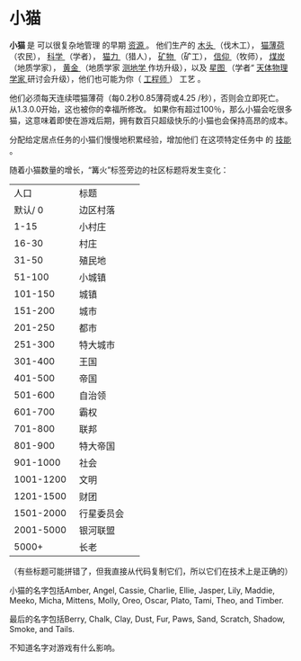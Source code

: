 # 小猫
<p>
  <strong>
        小猫
  </strong>
      是
      可以很复杂地管理
      的早期
  <a href="#Resources">
        资源
  </a>
      。
      他们生产的
  <a href="#wood">
        木头
  </a>
      （伐木工），
  <a href="?file=003-资源大全/01-猫薄荷">
        猫薄荷
  </a>
      （农民），
  <a href="#science">
        科学
  </a>
      （学者），
  <a href="#catpower">
        猫力
  </a>
      （猎人），
  <a href="#minerals">
        矿物
  </a>
      （矿工），
  <a href="?file=003-资源大全/16-信仰">
        信仰
  </a>
      （牧师），
  <a href="?file=003-资源大全/04-煤">
        煤炭
  </a>
      （地质学家），
  <a href="#Gold">
        黄金
  </a>
      （地质学家
  <a href="#workshop#Geodesy">
        测地学
  </a>
      作坊升级），以及
  <a href="?file=003-资源大全/19-星图">
        星图
  </a>
      （学者“
  <a href="#workshop#Astrophysicists">
        天体物理学家
  </a>
      研讨会升级），他们也可能为你（
  <a href="#engineer">
        工程师
  </a>
      ）
      工艺
      。
  <br style="clear:both">
</p>
<p>
      他们必须每天连续喂猫薄荷（每0.2秒0.85薄荷或4.25 /秒），否则会立即死亡。
      从1.3.0.0开始，这也被你的幸福所修改。
      如果你有超过100％，那么小猫会吃很多猫，这意味着即使在游戏后期，拥有数百只超级快乐的小猫也会保持高昂的成本。
</p>
<p>
      分配给定居点任务的小猫们慢慢地积累经验，增加他们
      在这项特定任务中
      的
  <a href="#skill">
        技能
  </a>
      。
</p>
<p>
      随着小猫数量的增长，“篝火”标签旁边的社区标题将发生变化：
</p>
<p>
</p>
<table class="wikitable">
  <tbody>
    <tr>
      <td class="em">
        <span style="display: block; width: 100px">
              人口
        </span>
      </td>
      <td class="em">
        <span style="display: block; width: 100px">
              标题
        </span>
      </td>
    </tr>
    <tr>
      <td>
            默认/ 0
      </td>
      <td>
            边区村落
      </td>
    </tr>
    <tr>
      <td>
            1-15
      </td>
      <td>
            小村庄
      </td>
    </tr>
    <tr>
      <td>
            16-30
      </td>
      <td>
            村庄
      </td>
    </tr>
    <tr>
      <td>
            31-50
      </td>
      <td>
            殖民地
      </td>
    </tr>
    <tr>
      <td>
            51-100
      </td>
      <td>
           小城镇
      </td>
    </tr>
    <tr>
      <td>
            101-150
      </td>
      <td>
            城镇
      </td>
    </tr>
    <tr>
      <td>
            151-200
      </td>
      <td>
            城市
      </td>
    </tr>
    <tr>
      <td>
            201-250
      </td>
      <td>
            都市
      </td>
    </tr>
    <tr>
      <td>
            251-300
      </td>
      <td>
            特大城市
      </td>
    </tr>
    <tr>
      <td>
            301-400
      </td>
      <td>
            王国
      </td>
    </tr>
    <tr>
      <td>
            401-500
      </td>
      <td>
            帝国
      </td>
    </tr>
    <tr>
      <td>
            501-600
      </td>
      <td>
            自治领
      </td>
    </tr>
    <tr>
      <td>
            601-700
      </td>
      <td>
            霸权
      </td>
    </tr>
    <tr>
      <td>
            701-800
      </td>
      <td>
            联邦
      </td>
    </tr>
    <tr>
      <td>
            801-900
      </td>
      <td>
            特大帝国
      </td>
    </tr>
    <tr>
      <td>
            901-1000
      </td>
      <td>
            社会
      </td>
    </tr>
    <tr>
      <td>
            1001-1200
      </td>
      <td>
            文明
      </td>
    </tr>
    <tr>
      <td>
            1201-1500
      </td>
      <td>
            财团
      </td>
    </tr>
    <tr>
      <td>
            1501-2000
      </td>
      <td>
            行星委员会
      </td>
    </tr>
    <tr>
      <td>
            2001-5000
      </td>
      <td>
            银河联盟
      </td>
    </tr>
    <tr>
      <td>
            5000+
      </td>
      <td>
            长老
      </td>
    </tr>
  </tbody>
</table>
<p>
</p>
<p>
      （有些标题可能拼错了，但我直接从代码复制它们，所以它们在技术上是正确的）
</p>
<p>
      小猫的名字包括Amber, Angel, Cassie, Charlie, Ellie, Jasper, Lily, Maddie, Meeko, Micha, Mittens, Molly, Oreo, Oscar, Plato, Tami, Theo, and Timber.
</p>
<p>
      最后的名字包括Berry, Chalk, Clay, Dust, Fur, Paws, Sand, Scratch, Shadow, Smoke, and Tails.
</p>
<p>
      不知道名字对游戏有什么影响。
</p>